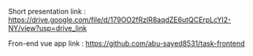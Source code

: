 Short presentation link : https://drive.google.com/file/d/179OO2fRzlR8aqdZE6utQCErpLcYI2-NY/view?usp=drive_link

Fron-end vue app link   : https://github.com/abu-sayed8531/task-frontend
